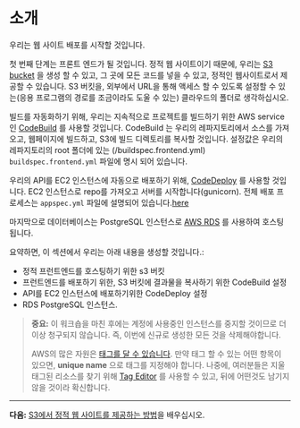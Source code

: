 ﻿# 소개

우리는 웹 사이트 배포를 시작할 것입니다.

첫 번째 단계는 프론트 엔드가 될 것입니다. 정적 웹 사이트이기 때문에, 우리는 [S3 bucket](http://docs.aws.amazon.com/AmazonS3/latest/dev/UsingBucket.html) 을 생성 할 수 있고, 그 곳에 모든 코드를 넣을 수 있고, 정적인 웹사이트로서 제공할 수 있습니다. S3 버킷을, 외부에서 URL을 통해 액세스 할 수 있도록 설정할 수 있는(응용 프로그램의 경로를 조금이라도 도울 수 있는) 클라우드의 폴더로 생각하십시오.

빌드를 자동화하기 위해, 우리는 지속적으로 프로젝트를 빌드하기 위한 AWS service 인 [CodeBuild](https://aws.amazon.com/codebuild/) 를 사용할 것입니다.
CodeBuild 는 우리의 레파지토리에서 소스를 가져오고, 웹페이지에 빌드하고, S3에 빌드 디렉토리를 복사할 것입니다. 설정값은 우리의 레파지토리의 root 폴더에 있는 (/buildspec.frontend.yml) `buildspec.frontend.yml` 파일에 명시 되어 있습니다.

우리의 API를 EC2 인스턴스에 자동으로 배포하기 위해, [CodeDeploy](http://docs.aws.amazon.com/codedeploy/latest/userguide/welcome.html) 를 사용할 것입니다. EC2 인스턴스로 repo를 가져오고 서버를 시작합니다(gunicorn). 전체 배포 프로세스는 `appspec.yml` 파일에 설명되어 있습니다.[here](/appspec.yml)

마지막으로 데이터베이스는 PostgreSQL 인스턴스로 [AWS RDS](http://docs.aws.amazon.com/AmazonRDS/latest/UserGuide/Welcome.html) 를 사용하여 호스팅됩니다.

요약하면, 이 섹션에서 우리는 아래 내용을 생성할 것입니다.:

- 정적 프런트엔드를 호스팅하기 위한 s3 버킷
- 프런트엔드를 배포하기 위한, S3 버킷에 결과물을 복사하기 위한 CodeBuild 설정
- API를 EC2 인스턴스에 배포하기위한 CodeDeploy 설정
- RDS PostgreSQL 인스턴스.

> **중요:** 이 워크숍을 마친 후에는 계정에 사용중인 인스턴스를 중지할 것이므로 더 이상 청구되지 않습니다. 즉, 이번에 신규로 생성한 모든 것을 삭제해야합니다.
>
> AWS의 많은 자원은 [태그를 달 수 있습니다](https://aws.amazon.com/answers/account-management/aws-tagging-strategies/). 만약 태그 할 수 있는 어떤 항목이 있으면, **unique name** 으로 태그를 지정해야 합니다. 나중에, 여러분들은 지울 태그된 리소스를 찾기 위해 [Tag Editor](https://aws.amazon.com/blogs/aws/resource-groups-and-tagging/) 를 사용할 수 있고, 뒤에 어떤것도 남기지 않을 것이라 확신합니다.

---

**다음:** [S3에서 정적 웹 사이트를 제공하는 방법](/workshop/s3-web-ec2-api-rds/01-serve-website-from-s3.md)을 배우십시오.
